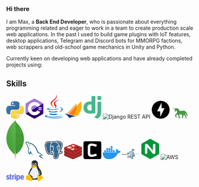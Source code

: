 ### Hi there

I am Max, a **Back End Developer**, who is passionate about everything programming related and eager to work in a team to create production scale web applications.
In the past I used to build game plugins with IoT features, desktop applications, Telegram and Discord bots for MMORPG factions, web scrappers and old-school game mechanics in Unity and Python.

Currently keen on developing web applications and have already completed projects using:

## Skills

<span>
  <img src="/images/python.png" width="48" title="React" alt="Python" />
  <img src="/images/csharp.png" width="48" title="React" alt="C#" />
  <img src="/images/java.png" width="48" title="React" alt="Java" />
  <img src="/images/jakarta.png" width="48" title="React" alt="Jakarta" />
  <img src="/images/django.png" width="48" title="React" alt="Django" />
  <img src="/images/djangorest.png" width="48" title="React" alt="Django REST API" />
  <img src="/images/fastapi.png" width="48" title="React" alt="FastAPI" />
  <img src="/images/gunicorn.png" width="48" title="React" alt="Gunicorn" />
  <img src="/images/mongo.png" width="48" title="React" alt="MongoDB" />
  <img src="/images/mysql.png" width="48" title="React" alt="MySQL" />
  <img src="/images/postgresql.png" width="48" title="React" alt="PostgreSQL" />
  <img src="/images/redis.png" width="48" title="React" alt="Redis" />
  <img src="/images/celery.png" width="48" title="React" alt="Celery" />
  <img src="/images/docker.png" width="48" title="React" alt="Docker" />
  <img src="/images/dockercompose.png" width="48" title="React" alt="Docker-compose" />
  <img src="/images/nginx.png" width="48" title="React" alt="NGINX" />
  <img src="/images/aws.png" width="48" title="React" alt="AWS" />
  <img src="/images/stripe.png" width="48" title="React" alt="Stripe Integration" />
  <img src="/images/linux.png" width="48" title="React" alt="Linux" />
</span>
